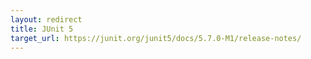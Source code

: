 ```yaml
---
layout: redirect
title: JUnit 5
target_url: https://junit.org/junit5/docs/5.7.0-M1/release-notes/
---
```

